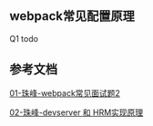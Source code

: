 ## webpack常见配置原理

Q1 todo



## 参考文档

[01-珠峰-webpack常见面试题2](http://www.zhufengpeixun.com/strong/html/109.2.webpack_source.html)

[02-珠峰-devserver 和 HRM实现原理](http://www.zhufengpeixun.com/strong/html/103.11.webpack-hmr.html)



